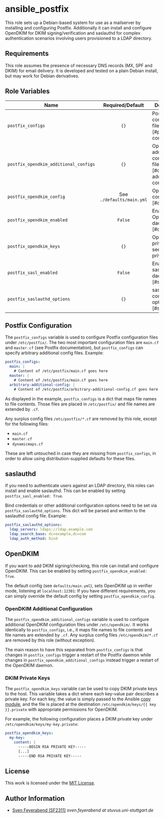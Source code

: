 # ansible_postfix

This role sets up a Debian-based system for use as a mailserver by installing and configuring
Postfix.
Additionally it can install and configure OpenDKIM for DKIM signing/verification and saslauthd for
complex authentication scenarios involving users provisioned to a LDAP directory.

## Requirements

This role assumes the presence of necessary DNS records (MX, SPF and DKIM) for email delivery.
It is developed and tested on a plain Debian install, but may work for Debian derivatives.

## Role Variables

| Name                                  |     Required/Default      | Description                                                                       |
| ------------------------------------- | :-----------------------: | --------------------------------------------------------------------------------- |
| `postfix_configs`                     |           `{}`            | Postfix configuration files, see [#postfix-configuration]                         |
| `postfix_opendkim_additional_configs` |           `{}`            | OpenDKIM additional configuration files, see [#opendkim-additional-configuration] |
| `postfix_opendkim_config`             | See `./defaults/main.yml` | OpenDKIM configuration [#opendkim]                                                |
| `postfix_opendkim_enabled`            |          `False`          | Enable OpenDKIM daemon, see [#opendkim]                                           |
| `postfix_opendkim_keys`               |           `{}`            | OpenDKIM private keys, see [#dkim-private-keys]                                   |
| `postfix_sasl_enabled`                |          `False`          | Enable saslauthd daemon, see [#saslauthd]                                         |
| `postfix_saslauthd_options`           |           `{}`            | saslauthd configuration options, see [#saslauthd]                                 |

## Postfix Configuration

The `postfix_configs` variable is used to configure Postfix configuration files under
`/etc/postfix/`.
The two most important configuration files are `main.cf` and `master.cf` (see Postfix
documentation), but `postfix_configs` can specify arbitrary additional config files.
Example:

```yml
postfix_configs:
  main: |
    # Content of /etc/postfix/main.cf goes here
  master: |
    # Content of /etc/postfix/main.cf goes here
  arbitrary-additional-config: |
    # Content of /etc/postfix/arbitrary-additional-config.cf goes here
```

As displayed in the example, `postfix_configs` is a dict that maps file names to file contents.
Those files are placed in `/etc/postfix/` and file names are extended by `.cf`.

Any surplus config files `/etc/postfix/*.cf` are removed by this role, except for the following
files:

- `main.cf`
- `master.cf`
- `dynamicmaps.cf`

These are left untouched in case they are missing from `postfix_configs`, in order to allow using
distribution-supplied defaults for these files.

## saslauthd

If you need to authenticate users against an LDAP directory, this roles can install and enable
saslauthd.
This can be enabled by setting `postfix_sasl_enabled: True`.

Bind credentials or other additional configuration options need to be set via
`postfix_saslauthd_options`.
This dict will be parsed and written to the saslauthd config file.
Example:

```yml
postfix_saslauthd_options:
  ldap_servers: ldaps://ldap.example.com
  ldap_search_base: dc=example,dc=com
  ldap_auth_method: bind
```

## OpenDKIM

If you want to add DKIM signing/checking, this role can install and configure OpenDKIM.
This can be enabled by setting `postfix_opendkim_enabled: True`.

The default config (see `defaults/main.yml`), sets OpenDKIM up in verifier mode, listening at
`localhost:12301`:
If you have different requirements, you can simply override the default config by setting
`postfix_opendkim_config`.

### OpenDKIM Additional Configuration

The `postfix_opendkim_additional_configs` variable is used to configure additional OpenDKIM
configuration files under `/etc/opendkim/`.
It works identically to `postfix_configs`, i.e., it maps file names to file contents and file names
are extended by `.cf`.
Any surplus config files `/etc/opendkim/*.cf` are removed by this role (without exception).

The main reason to have this separated from `postfix_configs` is that changes in `postfix_configs`
trigger a restart of the Postfix daemon while changes in `postfix_opendkim_additional_configs`
instead trigger a restart of the OpenDKIM daemon.

### DKIM Private Keys

The `postfix_opendkim_keys` variable can be used to copy DKIM private keys to the host.
This variable takes a dict where each key-value pair describes a private key.
For each key, the value is simply passed to the Ansible
[copy module](https://docs.ansible.com/ansible/latest/modules/copy_module.html), and the file is
placed at the destination `/etc/opendkim/keys/{{ key }}.private` with appropriate permissions for
OpenDKIM.

For example, the following configuration places a DKIM private key under
`/etc/opendkim/keys/my-key.private`:

```yml
postfix_opendkim_keys:
  my-key:
    content: |
      -----BEGIN RSA PRIVATE KEY-----
      [...]
      -----END RSA PRIVATE KEY-----
```

## License

This work is licensed under the [MIT License](./LICENSE).

## Author Information

- [Sven Feyerabend (SF2311)](https://github.com/SF2311) _sven.feyerabend at stuvus.uni-stuttgart.de_
